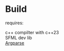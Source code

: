 # Build
requires:

c++ compilter with c++23 \
SFML dev lib \
[Argparse](https://github.com/p-ranav/argparse)